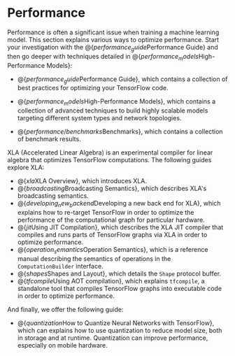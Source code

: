 # Performance

Performance is often a significant issue when training a machine learning
model.  This section explains various ways to optimize performance.  Start
your investigation with the @{$performance_guide$Performance Guide} and then go
deeper with techniques detailed in @{$performance_models$High-Performance Models}:

  * @{$performance_guide$Performance Guide}, which contains a collection of best
    practices for optimizing your TensorFlow code.

  * @{$performance_models$High-Performance Models}, which contains a collection
    of advanced techniques to build highly scalable models targeting different
    system types and network topologies.

  * @{$performance/benchmarks$Benchmarks}, which contains a collection of
    benchmark results.

XLA (Accelerated Linear Algebra) is an experimental compiler for linear
algebra that optimizes TensorFlow computations. The following guides explore
XLA:

  * @{$xla$XLA Overview}, which introduces XLA.
  * @{$broadcasting$Broadcasting Semantics}, which describes XLA's
    broadcasting semantics.
  * @{$developing_new_backend$Developing a new back end for XLA}, which
    explains how to re-target TensorFlow in order to optimize the performance
    of the computational graph for particular hardware.
  * @{$jit$Using JIT Compilation}, which describes the XLA JIT compiler that
    compiles and runs parts of TensorFlow graphs via XLA in order to optimize
    performance.
  * @{$operation_semantics$Operation Semantics}, which is a reference manual
    describing the semantics of operations in the `ComputationBuilder`
    interface.
  * @{$shapes$Shapes and Layout}, which details the `Shape` protocol buffer.
  * @{$tfcompile$Using AOT compilation}, which explains `tfcompile`, a
    standalone tool that compiles TensorFlow graphs into executable code in
    order to optimize performance.

And finally, we offer the following guide:

  * @{$quantization$How to Quantize Neural Networks with TensorFlow}, which
    can explains how to use quantization to reduce model size, both in storage
    and at runtime. Quantization can improve performance, especially on
    mobile hardware.

